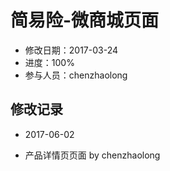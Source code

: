 # 简易险-微商城页面
- 修改日期：2017-03-24  
- 进度：100%  
- 参与人员：chenzhaolong

## 修改记录
- 2017-06-02
* 产品详情页页面 by chenzhaolong



